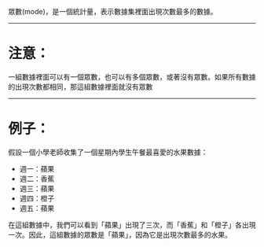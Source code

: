 眾數(mode)，是一個統計量，表示數據集裡面出現次數最多的數據。
- - -
# 注意：
一組數據裡面可以有一個眾數，也可以有多個眾數，或著沒有眾數。如果所有數據的出現次數都相同，那這組數據裡面就沒有眾數
- - - 
# 例子：
假設一個小學老師收集了一個星期內學生午餐最喜愛的水果數據：

- 週一：蘋果
- 週二：香蕉
- 週三：蘋果
- 週四：橙子
- 週五：蘋果

在這組數據中，我們可以看到「蘋果」出現了三次，而「香蕉」和「橙子」各出現一次。因此，這組數據的眾數是「蘋果」，因為它是出現次數最多的水果。
